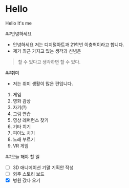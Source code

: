 # Hello
Hello It's me

##안녕하세요
  - 안녕하세요 저는 디지털아트과 21학번 이충혁이라고 합니다.
  - 제가 최근 가지고 있는 생각과 신념은
  > 할 수 있다고 생각하면 할 수 있다.

##취미
  - 저는 취미 생활이 많은 편입니다.
  1. 게임
  2. 영화 감상
  3. 자기(?)
  4. 그림 연습
  5. 영상 레퍼런스 찾기
  6. 기타 치기
  7. 피아노 치기
  8. 노래 부르기
  9. VR 게임

##오늘 해야 할 일
  - [ ] 3D 애니메이션 기말 기획안 작성
  - [ ] 외주 스토리 보드
  - [x] 병원 갔다 오기
